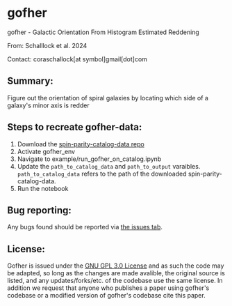 # gofher
gofher - Galactic Orientation From Histogram Estimated Reddening

From: Schalllock et al. 2024

Contact: coraschallock[at symbol]gmail[dot]com

## Summary:
Figure out the orientation of spiral galaxies by locating which side of a galaxy's minor axis is redder

## Steps to recreate gofher-data:
1) Download the [spin-parity-catalog-data repo](https://github.com/cora-schallock/spin-parity-catalog-data)
2) Activate gofher_env
3) Navigate to example/run_gofher_on_catalog.ipynb
4) Update the `path_to_catalog_data` and `path_to_output` varaibles. `path_to_catalog_data` refers to the path of the downloaded spin-parity-catalog-data.
5) Run the notebook

## Bug reporting:
Any bugs found should be reported via [the issues tab](https://github.com/cora-schallock/gofher/issues).

## License:
Gofher is issued under the [GNU GPL 3.0 License](https://github.com/cora-schallock/gofher/blob/main/LICENSE) and as such the code may be adapted, so long as the changes are made avalible, the original source is listed, and any updates/forks/etc. of the codebase use the same license. In addition we request that anyone who publishes a paper using gofher's codebase or a modified version of gofher's codebase cite this paper.
